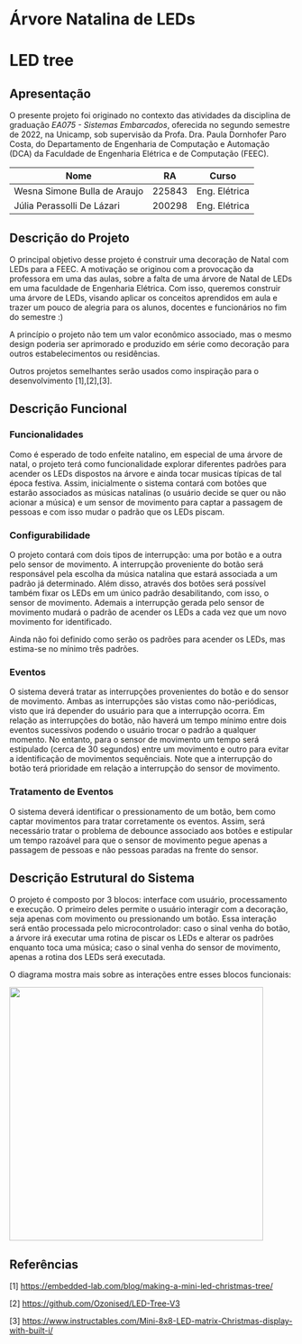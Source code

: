 # Árvore Natalina de LEDs

# LED tree

## Apresentação

O presente projeto foi originado no contexto das atividades da disciplina de graduação *EA075 - Sistemas Embarcados*, 
oferecida no segundo semestre de 2022, na Unicamp, sob supervisão da Profa. Dra. Paula Dornhofer Paro Costa, do Departamento de Engenharia de Computação e Automação (DCA) da Faculdade de Engenharia Elétrica e de Computação (FEEC).


|Nome  | RA | Curso|
|--|--|--|
| Wesna Simone Bulla de Araujo  | 225843  | Eng. Elétrica|
| Júlia Perassolli De Lázari  | 200298  | Eng. Elétrica|


## Descrição do Projeto
<!--- > Descrição do objetivo principal do projeto, incluindo contexto gerador, motivação.
> Escreva essa seção imaginando que está tentando convencer alguém a investir financeiramente no seu projeto.
> Qual problema vocês pretendem solucionar?
> Quem são os potenciais usuários?
> É possível estabelecer um valor econômico associado? -->

O principal objetivo desse projeto é construir uma decoração de Natal com LEDs para a FEEC. A motivação se originou com a provocação da professora em uma das aulas, sobre a falta de uma árvore de Natal de LEDs em uma faculdade de Engenharia Elétrica. Com isso, queremos construir uma árvore de LEDs, visando aplicar os conceitos aprendidos em aula e trazer um pouco de alegria para os alunos, docentes e funcionários no fim do semestre :)

A princípio o projeto não tem um valor econômico associado, mas o mesmo design poderia ser aprimorado e produzido em série como decoração para outros estabelecimentos ou residências.

Outros projetos semelhantes serão usados como inspiração para o desenvolvimento [1],[2],[3].


## Descrição Funcional
<!--- > A descrição funcional do projeto é a principal entrega do E1 e pode ser realizada neste próprio arquivo Markdown,
> com links para diagramas ou outros arquivos que estejam no próprio repositório. -->


### Funcionalidades
<!--- > Detalhe todas as tarefas que o sistema será capaz de executar -->

Como é esperado de todo enfeite natalino, em especial de uma árvore de natal, o projeto terá como funcionalidade explorar diferentes padrões para acender os LEDs dispostos na árvore e ainda tocar musicas típicas de tal época festiva. Assim, inicialmente o sistema contará com botões que estarão associados as músicas natalinas (o usuário decide se quer ou não acionar a música) e um sensor de movimento para captar a passagem de pessoas e com isso mudar o padrão que os LEDs piscam.

### Configurabilidade
<!--- > Detalhe, se houver, todas as possíveis configurações do circuito e todos os pontos de alteração da configuração. -->

O projeto contará com dois tipos de interrupção: uma por botão e a outra pelo sensor de movimento. A interrupção proveniente do botão será responsável pela escolha da música natalina que estará associada a um padrão já determinado. Além disso, através dos botões será possível também fixar os LEDs em um único padrão desabilitando, com isso, o sensor de movimento. Ademais a interrupção gerada pelo sensor de movimento mudará o padrão de acender os LEDs a cada vez que um novo movimento for identificado.

Ainda não foi definido como serão os padrões para acender os LEDs, mas estima-se no mínimo três padrões.

### Eventos
<!--- > Quais eventos o sistema deve tratar?
> Se aplicável, classifique os eventos que são periódicos (procure especificar a periodicidade) e os que são não-periódicos
> (qual o tempo mínimo entre dois eventos sucessivos)? -->

O sistema deverá tratar as interrupções provenientes do botão e do sensor de movimento. Ambas as interrupções são vistas como não-periódicas, visto que irá depender do usuário para que a interrupção ocorra. Em relação as interrupções do botão, não haverá um tempo mínimo entre dois eventos sucessivos podendo o usuário trocar o padrão a qualquer momento. No entanto, para o sensor de movimento um tempo será estipulado (cerca de 30 segundos) entre um movimento e outro para evitar a identificação de movimentos sequênciais. Note que a interrupção do botão terá prioridade em relação a interrupção do sensor de movimento.

### Tratamento de Eventos
<!--- > Qual comportamento o sistema deve ter para tratar corretamente cada evento? -->

O sistema deverá identificar o pressionamento de um botão, bem como captar movimentos para tratar corretamente os eventos. Assim, será necessário tratar o problema de debounce associado aos botões e estipular um tempo razoável para que o sensor de movimento pegue apenas a passagem de pessoas e não pessoas paradas na frente do sensor.

## Descrição Estrutural do Sistema
<!--- > Junto com a descrição do comportamento do sistema, deve-se especificar, em nível de bloco ou sistema, a estrutura necessária 
> para captar os eventos do mundo externo, para alojar e processar o programa de tratamento de eventos, e para atuar sobre o mundo externo.
>
> Para essa descrição recomenda-se a criação de diagramas de blocos.
> Nesse diagrama, devem ser destacados os blocos funcionais que compõem o sistema, incluindo uma síntese das funcionalidades de cada bloco.
> Além disso, deve-se esclarecer também o relacionamento entre estes blocos, incluindo os principais sinais de comunicação entre
> os blocos de forma a assegurar a execução de todas as tarefas que o sistema deve realizar.
> 
> Você sabia? Ferramentas como o `draw.io` permitem integração com o Github. -->

O projeto é composto por 3 blocos: interface com usuário, processamento e execução. O primeiro deles permite o usuário interagir com a decoração, seja apenas com movimento ou pressionando um botão. Essa interação será então processada pelo microcontrolador: caso o sinal venha do botão, a árvore irá executar uma rotina de piscar os LEDs e alterar os padrões enquanto toca uma música; caso o sinal venha do sensor de movimento, apenas a rotina dos LEDs será executada. 

O diagrama mostra mais sobre as interações entre esses blocos funcionais:

<img src="https://github.com/juliaplazari/ea075/blob/main/2022.2/LED_tree/diagrama_estrutural.png" width="450" />

## Referências
<!--- > Seção obrigatória. Inclua aqui referências utilizadas no projeto. -->

[1] https://embedded-lab.com/blog/making-a-mini-led-christmas-tree/

[2] https://github.com/Ozonised/LED-Tree-V3

[3] https://www.instructables.com/Mini-8x8-LED-matrix-Christmas-display-with-built-i/
